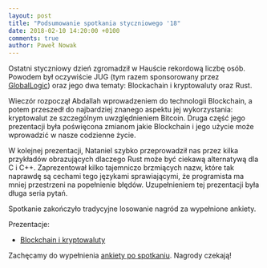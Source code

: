 ```yaml
---
layout: post
title: "Podsumowanie spotkania styczniowego '18"
date: 2018-02-10 14:20:00 +0100
comments: true
author: Paweł Nowak
---
```

Ostatni styczniowy dzień zgromadził w Hauście rekordową liczbę osób. Powodem był oczywiście JUG (tym razem sponsorowany przez <a href="https://www.globallogic.com/pl/" target="_blank">GlobalLogic</a>)
oraz jego dwa tematy: Blockachain i kryptowaluty oraz Rust.

Wieczór rozpoczął Abdallah wprowadzeniem do technologii Blockchain, a potem przeszedł do najbardziej znanego aspektu jej wykorzystania: kryptowalut ze szczególnym uwzględnieniem Bitcoin. Druga część
jego prezentacji była poświęcona zmianom jakie Blockchain i jego użycie może wprowadzić w nasze codzienne życie.

W kolejnej prezentacji, Nataniel szybko przeprowadził nas przez kilka przykładów obrazujących dlaczego Rust może być ciekawą alternatywą dla C i C++. Zaprezentował kilko tajemniczo brzmiących nazw, które
tak naprawdę są cechami tego językami sprawiającymi, że programista ma mniej przestrzeni na popełnienie błędów. Uzupełnieniem tej prezentacji była długa seria pytań.

Spotkanie zakończyło tradycyjne losowanie nagród za wypełnione ankiety.

Prezentacje:
<ul>
<li><a href="http://alaili.com/jug/" target="_blank">Blockchain i kryptowaluty</a></li>
</ul>

Zachęcamy do wypełnienia <a href="https://docs.google.com/forms/d/e/1FAIpQLSfReXI3cW19M9F7tQ2B_HPIl1mylWboqfNaYurSaO0ZLjZQwQ/viewform?c=0&w=1" target="_blank">ankiety po spotkaniu</a>. Nagrody czekają!